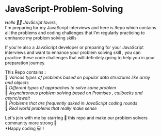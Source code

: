 # JavaScript-Problem-Solving

*Hello 👋🏼 JavScript lovers*, <br/>
I'm preparing for my JavaScript interviews and here is Repo which contains all the problems and coding challenges that I'm regularly practicing to ennhance my problem solving skills

If you're also a JavaScript developer or preparing for your JavaScript interviews and want to enhance your problem solving skill ,
you can practice these code challenges that will definitely going to help you in your preparation journey. <br/>

This Repo contains : <br/>
🔸 *Various types of problems based on popular data structures like array and objects* <br/>
🔸 *Different types of approaches to solve same problem* <br/>
🔸 *Asynchronous problem solving based on Promises , callbacks and async/await* <br/>
🔸 *Problems that are frequently asked in JavaScript coding rounds* <br/>
🔸 *Real world problems that really make sense* <br/>

Let's join with me by starring 🌟 this repo and make our problem solvers community more strong 🚀 <br/>
*Happy coding 💻 !
